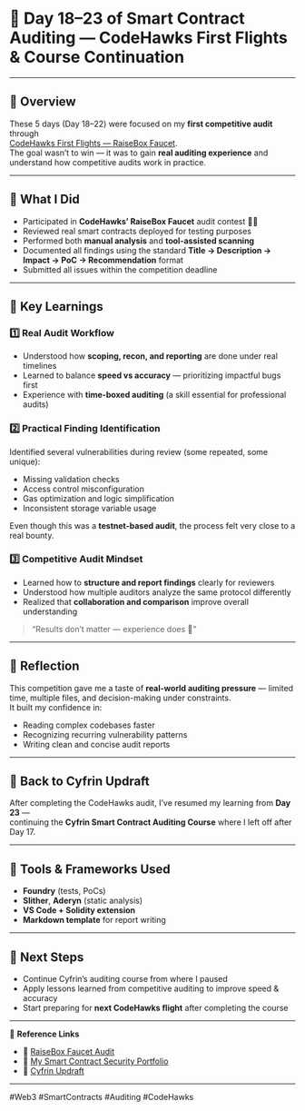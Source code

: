 # 🧠 Day 18–23 of Smart Contract Auditing — CodeHawks First Flights & Course Continuation

---

## 🎯 Overview
These 5 days (Day 18–22) were focused on my **first competitive audit** through  
[CodeHawks First Flights — RaiseBox Faucet](https://codehawks.cyfrin.io/c/2025-10-raisebox-faucet).  
The goal wasn’t to win — it was to gain **real auditing experience** and understand how competitive audits work in practice.

---

## 🚀 What I Did
- Participated in **CodeHawks’ RaiseBox Faucet** audit contest 🧑‍💻  
- Reviewed real smart contracts deployed for testing purposes  
- Performed both **manual analysis** and **tool-assisted scanning**
- Documented all findings using the standard **Title → Description → Impact → PoC → Recommendation** format  
- Submitted all issues within the competition deadline

---

## 🧩 Key Learnings
### 1️⃣ Real Audit Workflow
- Understood how **scoping, recon, and reporting** are done under real timelines  
- Learned to balance **speed vs accuracy** — prioritizing impactful bugs first  
- Experience with **time-boxed auditing** (a skill essential for professional audits)

### 2️⃣ Practical Finding Identification
Identified several vulnerabilities during review (some repeated, some unique):
- Missing validation checks  
- Access control misconfiguration  
- Gas optimization and logic simplification  
- Inconsistent storage variable usage  

Even though this was a **testnet-based audit**, the process felt very close to a real bounty.

### 3️⃣ Competitive Audit Mindset
- Learned how to **structure and report findings** clearly for reviewers  
- Understood how multiple auditors analyze the same protocol differently  
- Realized that **collaboration and comparison** improve overall understanding  

> “Results don’t matter — experience does 💪”

---

## 🧠 Reflection
This competition gave me a taste of **real-world auditing pressure** — limited time, multiple files, and decision-making under constraints.  
It built my confidence in:
- Reading complex codebases faster  
- Recognizing recurring vulnerability patterns  
- Writing clean and concise audit reports  

---

## 🔁 Back to Cyfrin Updraft
After completing the CodeHawks audit, I’ve resumed my learning from **Day 23** —  
continuing the **Cyfrin Smart Contract Auditing Course** where I left off after Day 17.

---

## 🧰 Tools & Frameworks Used
- **Foundry** (tests, PoCs)
- **Slither**, **Aderyn** (static analysis)
- **VS Code + Solidity extension**
- **Markdown template** for report writing

---

## 📘 Next Steps
- Continue Cyfrin’s auditing course from where I paused  
- Apply lessons learned from competitive auditing to improve speed & accuracy  
- Start preparing for **next CodeHawks flight** after completing the course

---

📂 **Reference Links**
- 🔗 [RaiseBox Faucet Audit](https://codehawks.cyfrin.io/c/2025-10-raisebox-faucet)
- 🔗 [My Smart Contract Security Portfolio](https://github.com/0xrafiKaji/smart-contract-security-portfolio)
- 🔗 [Cyfrin Updraft](https://updraft.cyfrin.io/)

---

#Web3 #SmartContracts #Auditing #CodeHawks
